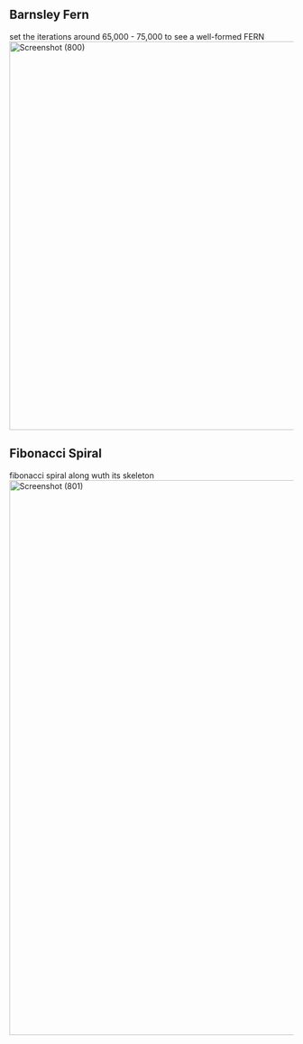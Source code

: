 ## Barnsley Fern
set the iterations around 65,000 - 75,000 to see a well-formed FERN
<img width="940" height="689" alt="Screenshot (800)" src="https://github.com/user-attachments/assets/bffa852b-ec7a-42d0-9f81-d4712bcbf1f1" />

## Fibonacci Spiral
fibonacci spiral along wuth its skeleton
<img width="1920" height="984" alt="Screenshot (801)" src="https://github.com/user-attachments/assets/864e13bd-388b-4856-ae57-c881816e4a1c" />
